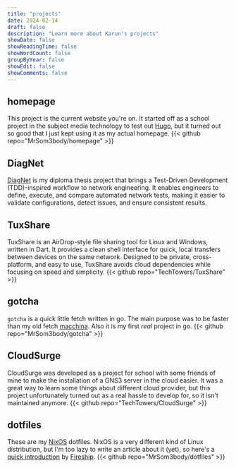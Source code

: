 ```yaml
---
title: "projects"
date: 2024-02-14
draft: false
description: "Learn more about Karun's projects"
showDate: false
showReadingTime: false
showWordCount: false
groupByYear: false
showEdit: false
showComments: false
---
```


## homepage

This project is the current website you're on. It started off as a school
project in the subject media technology to test out [Hugo](https://gohugo.io/),
but it turned out so good that I just kept using it as my actual homepage.
{{< github repo="MrSom3body/homepage" >}}

## DiagNet

[DiagNet](https://diagnet.dev) is my diploma thesis project that brings a
Test-Driven Development (TDD)-inspired workflow to network engineering. It
enables engineers to define, execute, and compare automated network tests,
making it easier to validate configurations, detect issues, and ensure
consistent results.

<!-- {{ github repo="DiagNet/DiagNet" }} -->

## TuxShare

TuxShare is an AirDrop-style file sharing tool for Linux and Windows, written
in Dart. It provides a clean shell interface for quick, local transfers between
devices on the same network. Designed to be private, cross-platform, and easy to
use, TuxShare avoids cloud dependencies while focusing on speed and simplicity.
{{< github repo="TechTowers/TuxShare" >}}

## gotcha

`gotcha` is a quick little fetch written in go. The main purpose was to be
faster than my old fetch [macchina](https://github.com/Macchina-CLI/macchina).
Also it is my first _real_ project in go.
{{< github repo="MrSom3body/gotcha" >}}

## CloudSurge

CloudSurge was developed as a project for school with some friends of mine
to make the installation of a GNS3 server in the cloud easier. It was a great
way to learn some things about different cloud provider, but this project
unfortunately turned out as a real hassle to develop for, so it isn't maintained
anymore.
{{< github repo="TechTowers/CloudSurge" >}}

## dotfiles

These are my [NixOS](https://nixos.org) dotfiles. NixOS is a very different
kind of Linux distribution, but I'm too lazy to write an article about it (yet),
so here's a [quick introduction](https://youtu.be/FJVFXsNzYZQ) by
[Fireship](https://www.youtube.com/@Fireship).
{{< github repo="MrSom3body/dotfiles" >}}
